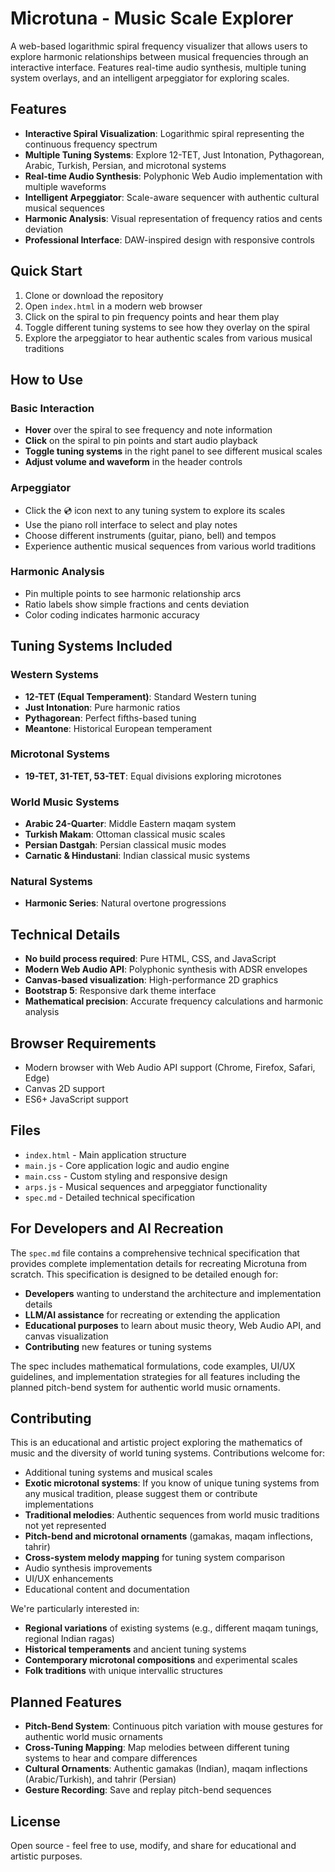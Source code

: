 # Microtuna - Music Scale Explorer

A web-based logarithmic spiral frequency visualizer that allows users to explore harmonic relationships between musical frequencies through an interactive interface. Features real-time audio synthesis, multiple tuning system overlays, and an intelligent arpeggiator for exploring scales.

## Features

- **Interactive Spiral Visualization**: Logarithmic spiral representing the continuous frequency spectrum
- **Multiple Tuning Systems**: Explore 12-TET, Just Intonation, Pythagorean, Arabic, Turkish, Persian, and microtonal systems
- **Real-time Audio Synthesis**: Polyphonic Web Audio implementation with multiple waveforms
- **Intelligent Arpeggiator**: Scale-aware sequencer with authentic cultural musical sequences
- **Harmonic Analysis**: Visual representation of frequency ratios and cents deviation
- **Professional Interface**: DAW-inspired design with responsive controls

## Quick Start

1. Clone or download the repository
2. Open `index.html` in a modern web browser
3. Click on the spiral to pin frequency points and hear them play
4. Toggle different tuning systems to see how they overlay on the spiral
5. Explore the arpeggiator to hear authentic scales from various musical traditions

## How to Use

### Basic Interaction
- **Hover** over the spiral to see frequency and note information
- **Click** on the spiral to pin points and start audio playback
- **Toggle tuning systems** in the right panel to see different musical scales
- **Adjust volume and waveform** in the header controls

### Arpeggiator
- Click the 💿 icon next to any tuning system to explore its scales
- Use the piano roll interface to select and play notes
- Choose different instruments (guitar, piano, bell) and tempos
- Experience authentic musical sequences from various world traditions

### Harmonic Analysis
- Pin multiple points to see harmonic relationship arcs
- Ratio labels show simple fractions and cents deviation
- Color coding indicates harmonic accuracy

## Tuning Systems Included

### Western Systems
- **12-TET (Equal Temperament)**: Standard Western tuning
- **Just Intonation**: Pure harmonic ratios
- **Pythagorean**: Perfect fifths-based tuning
- **Meantone**: Historical European temperament

### Microtonal Systems
- **19-TET, 31-TET, 53-TET**: Equal divisions exploring microtones

### World Music Systems
- **Arabic 24-Quarter**: Middle Eastern maqam system
- **Turkish Makam**: Ottoman classical music scales
- **Persian Dastgah**: Persian classical music modes
- **Carnatic & Hindustani**: Indian classical music systems

### Natural Systems
- **Harmonic Series**: Natural overtone progressions

## Technical Details

- **No build process required**: Pure HTML, CSS, and JavaScript
- **Modern Web Audio API**: Polyphonic synthesis with ADSR envelopes
- **Canvas-based visualization**: High-performance 2D graphics
- **Bootstrap 5**: Responsive dark theme interface
- **Mathematical precision**: Accurate frequency calculations and harmonic analysis

## Browser Requirements

- Modern browser with Web Audio API support (Chrome, Firefox, Safari, Edge)
- Canvas 2D support
- ES6+ JavaScript support

## Files

- `index.html` - Main application structure
- `main.js` - Core application logic and audio engine
- `main.css` - Custom styling and responsive design
- `arps.js` - Musical sequences and arpeggiator functionality
- `spec.md` - Detailed technical specification

## For Developers and AI Recreation

The `spec.md` file contains a comprehensive technical specification that provides complete implementation details for recreating Microtuna from scratch. This specification is designed to be detailed enough for:

- **Developers** wanting to understand the architecture and implementation details
- **LLM/AI assistance** for recreating or extending the application
- **Educational purposes** to learn about music theory, Web Audio API, and canvas visualization
- **Contributing** new features or tuning systems

The spec includes mathematical formulations, code examples, UI/UX guidelines, and implementation strategies for all features including the planned pitch-bend system for authentic world music ornaments.

## Contributing

This is an educational and artistic project exploring the mathematics of music and the diversity of world tuning systems. Contributions welcome for:

- Additional tuning systems and musical scales
- **Exotic microtonal systems**: If you know of unique tuning systems from any musical tradition, please suggest them or contribute implementations
- **Traditional melodies**: Authentic sequences from world music traditions not yet represented
- **Pitch-bend and microtonal ornaments** (gamakas, maqam inflections, tahrir)
- **Cross-system melody mapping** for tuning system comparison
- Audio synthesis improvements
- UI/UX enhancements
- Educational content and documentation

We're particularly interested in:
- **Regional variations** of existing systems (e.g., different maqam tunings, regional Indian ragas)
- **Historical temperaments** and ancient tuning systems
- **Contemporary microtonal compositions** and experimental scales
- **Folk traditions** with unique intervallic structures

## Planned Features

- **Pitch-Bend System**: Continuous pitch variation with mouse gestures for authentic world music ornaments
- **Cross-Tuning Mapping**: Map melodies between different tuning systems to hear and compare differences
- **Cultural Ornaments**: Authentic gamakas (Indian), maqam inflections (Arabic/Turkish), and tahrir (Persian)
- **Gesture Recording**: Save and replay pitch-bend sequences

## License

Open source - feel free to use, modify, and share for educational and artistic purposes.
